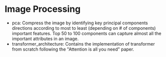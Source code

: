# Image Processing
+ pca: Compress the image by identifying key principal components directions according
to most to least (depending on # of components) important features. Top 50 to 100 components 
can capture almost all the important attributes in an image.
+ transformer_architecture: Contains the implementation of transformer from scratch following the "Attention is all you need" paper.
